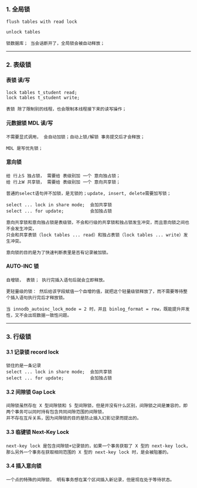 ### 1. 全局锁

    flush tables with read lock

    unlock tables

    锁数据库； 当会话断开了，全局锁会被自动释放；

----

### 2. 表级锁
    
#### 表锁  读/写
    lock tables t_student read;
    lock tables t_student write;

    表锁 除了限制别的线程，也会限制本线程接下来的读写操作；

#### 元数据锁 MDL 读/写

    不需要显式调用， 会自动加锁；自动上锁/解锁 事务提交后才会释放；

    MDL 是写优先锁；

#### 意向锁
    给 行上S 独占锁， 需要给 表级别加 一个 意向独占锁；
    给 行上W 共享锁， 需要给 表级别加 一个 意向共享锁；

    普通的select语句并不加锁，是无锁的；update, insert, delete需要加写锁；

    select ... lock in share mode;  会加共享锁
    select ... for update;          会加独占锁

    意向共享锁和意向独占锁是表级锁，不会和行级的共享锁和独占锁发生冲突，而且意向锁之间也不会发生冲突，
    只会和共享表锁（lock tables ... read）和独占表锁（lock tables ... write）发生冲突。

    意向锁的目的是为了快速判断表里是否有记录被加锁。

#### AUTO-INC 锁

    自增锁， 表锁； 执行完插入语句后就会立即释放。

    更轻量级的锁： 然后给该字段赋值一个自增的值，就把这个轻量级锁释放了，而不需要等待整个插入语句执行完后才释放锁。

    当 innodb_autoinc_lock_mode = 2 时，并且 binlog_format = row，既能提升并发性，又不会出现数据一致性问题。

-------

### 3. 行级锁

#### 3.1 记录锁 record lock

    锁住的是一条记录
    select ... lock in share mode;  会加共享锁
    select ... for update;          会加独占锁

#### 3.2 间隙锁 Gap Lock
    间隙锁虽然存在 X 型间隙锁和 S 型间隙锁，但是并没有什么区别，间隙锁之间是兼容的，即两个事务可以同时持有包含共同间隙范围的间隙锁，
    并不存在互斥关系，因为间隙锁的目的是防止插入幻影记录而提出的。

#### 3.3 临键锁 Next-Key Lock

    next-key lock 是包含间隙锁+记录锁的，如果一个事务获取了 X 型的 next-key lock，
    那么另外一个事务在获取相同范围的 X 型的 next-key lock 时，是会被阻塞的。

#### 3.4 插入意向锁
    
    一个点的特殊的间隙锁， 明有事务想在某个区间插入新记录，但是现在处于等待状态。